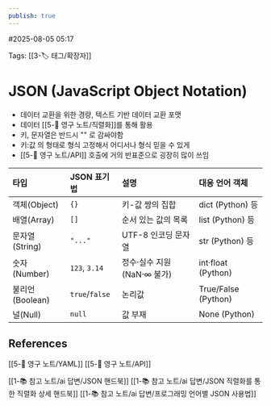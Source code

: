 ```yaml
---
publish: true
---
```

#2025-08-05 05:17

Tags: [[3-🏷️ 태그/확장자]]

# JSON (JavaScript Object Notation)
- 데이터 교환을 위한 경량, 텍스트 기반 데이터 교환 포맷
- 데이터 [[5-💎 영구 노트/직렬화]]를 통해 활용
- 키, 문자열은 반드시 "" 로 감싸야함
- 키:값 의 형태로 형식 고정해서 어디서나 형식 믿을 수 있게
- [[5-💎 영구 노트/API]] 호출에 거의 반표준으로 굉장히 많이 쓰임

| 타입           | JSON 표기법       | 설명                  | 대응 언어 객체            |
| :----------- | :------------- | :------------------ | :------------------ |
| 객체(Object)   | `{}`           | 키-값 쌍의 집합           | dict (Python) 등     |
| 배열(Array)    | `[]`           | 순서 있는 값의 목록         | list (Python) 등     |
| 문자열(String)  | `"..."`        | UTF-8 인코딩 문자열       | str (Python) 등      |
| 숫자(Number)   | `123`, `3.14`  | 정수·실수 지원 (NaN·∞ 불가) | int·float (Python)  |
| 불리언(Boolean) | `true`/`false` | 논리값                 | True/False (Python) |
| 널(Null)      | `null`         | 값 부재                | None (Python)       |

## References
 [[5-💎 영구 노트/YAML]]
 [[5-💎 영구 노트/API]]

[[1-📚 참고 노트/ai 답변/JSON 핸드북]]
[[1-📚 참고 노트/ai 답변/JSON 직렬화를 통한 직렬화 상세 핸드북]]
[[1-📚 참고 노트/ai 답변/프로그래밍 언어별 JSON 사용법]]
